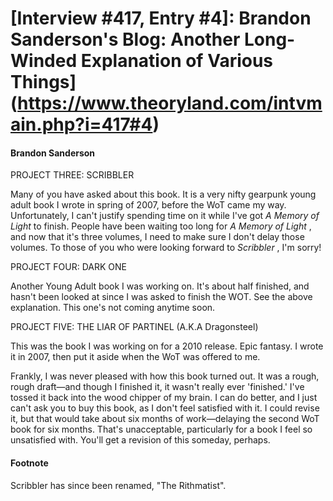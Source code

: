 # [Interview #417, Entry #4]: Brandon Sanderson's Blog: Another Long-Winded Explanation of Various Things](https://www.theoryland.com/intvmain.php?i=417#4)

#### Brandon Sanderson

PROJECT THREE: SCRIBBLER

Many of you have asked about this book. It is a very nifty gearpunk young adult book I wrote in spring of 2007, before the WoT came my way. Unfortunately, I can't justify spending time on it while I've got
*A Memory of Light*
to finish. People have been waiting too long for
*A Memory of Light*
, and now that it's three volumes, I need to make sure I don't delay those volumes. To those of you who were looking forward to
*Scribbler*
, I'm sorry!

PROJECT FOUR: DARK ONE

Another Young Adult book I was working on. It's about half finished, and hasn't been looked at since I was asked to finish the WOT. See the above explanation. This one's not coming anytime soon.

PROJECT FIVE: THE LIAR OF PARTINEL (A.K.A Dragonsteel)

This was the book I was working on for a 2010 release. Epic fantasy. I wrote it in 2007, then put it aside when the WoT was offered to me.

Frankly, I was never pleased with how this book turned out. It was a rough, rough draft—and though I finished it, it wasn't really ever 'finished.' I've tossed it back into the wood chipper of my brain. I can do better, and I just can't ask you to buy this book, as I don't feel satisfied with it. I could revise it, but that would take about six months of work—delaying the second WoT book for six months. That's unacceptable, particularly for a book I feel so unsatisfied with. You'll get a revision of this someday, perhaps.

#### Footnote

Scribbler has since been renamed, "The Rithmatist".

